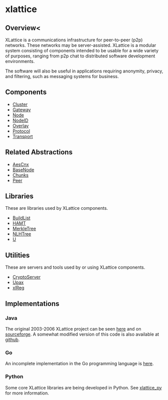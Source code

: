# xlattice

## Overview<

XLattice is a communications infrastructure for peer-to-peer (p2p)
networks.  These networks may be server-assisted.
XLattice is a modular system consisting of components intended
to be usable for a wide variety of purposes, ranging from p2p chat to
distributed software development environments.

The software will also be useful in applications requiring
anonymity, privacy, and filtering, such as messaging systems
for business.

## Components

* [Cluster](https://jddixon.github.io/xlattice/cluster.html)
* [Gateway](https://jddixon.github.io/xlattice/gateway.html)
* [Node](https://jddixon.github.io/xlattice/node.html)
* [NodeID](https://jddixon.github.io/xlattice/nodeID.html)
* [Overlay](https://jddixon.github.io/xlattice/overlay.html)
* [Protocol](https://jddixon.github.io/xlattice/protocol.html)
* [Transport](https://jddixon.github.io/xlattice/transport.html)

## Related Abstractions

* [AesCnx](https://jddixon.github.io/xlattice/aesCnx.html)
* [BaseNode](https://jddixon.github.io/xlattice/baseNode.html)
* [Chunks](https://jddixon.github.io/xlattice/chunks.html)
* [Peer](https://jddixon.github.io/xlattice/peer.html)

## Libraries

These are libraries used by XLattice components.

* [BuildList](https://jddixon.github.io/xlattice/buildList.html)
* [HAMT](https://jddixon.github.io/xlattice/hamt.html)
* [MerkleTree](https://jddixon.github.io/xlattice/merkleTree.html)
* [NLHTree](https://jddixon.github.io/xlattice/nlhTree.html)
* [U](https://jddixon.github.io/xlattice/u.html)

## Utilities

These are servers and tools used by or using XLattice components.

* [CryptoServer](https://jddixon.github.io/xlattice/cryptoServer.html)
* [Upax](https://jddixon.github.io/xlattice/upax.html)
* [xlReg](https://jddixon.github.io/xlattice/xlReg.html)

## Implementations

### Java

The original 2003-2006 XLattice project can be seen
[here](http://www.xlattice.org) and on
[sourceforge](http://xlattice.sourceforge.net).
A somewhat modified version of this code is also available at
[github](https://github.com/jddixon/xlattice_java).

### Go

An incomplete implementation in the Go programming language is
[here](https://github.com/jddixon/xlattice_go).

### Python

Some core XLattice libraries are being developed in Python.  See
[xlattice_py](https://jddixon.github.io/xlattice_py)
for more information.
